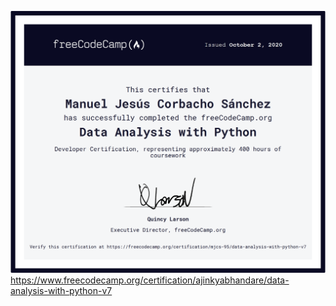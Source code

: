 ![Certificate](Data_Analysis_with_Python.PNG)
https://www.freecodecamp.org/certification/ajinkyabhandare/data-analysis-with-python-v7

